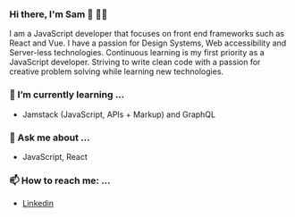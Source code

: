 ### Hi there, I'm Sam 👋 👨‍💻
 I am a JavaScript developer that focuses on front end frameworks such as React and Vue. I have a passion for Design Systems, Web accessibility and Server-less technologies.  Continuous learning is my first priority as a JavaScript developer. Striving to write clean code with a passion for creative problem solving while learning new technologies.
 
### 🌱 I’m currently learning ...
- Jamstack (JavaScript, APIs + Markup) and GraphQL
### 💬 Ask me about ...
- JavaScript, React 
### 📫 How to reach me: ...
- [Linkedin](https://www.linkedin.com/in/samuel-moyi/)
